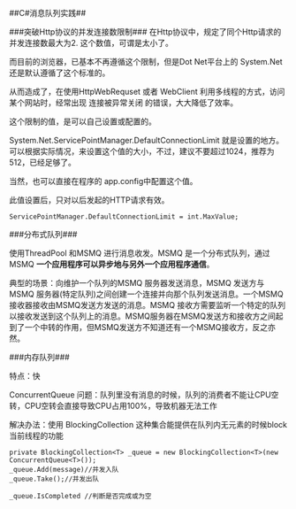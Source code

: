 ##C#消息队列实践##

###突破Http协议的并发连接数限制###
在Http协议中，规定了同个Http请求的并发连接数最大为2. 这个数值，可谓是太小了。

而目前的浏览器，已基本不再遵循这个限制，但是Dot Net平台上的 System.Net 还是默认遵循了这个标准的。

从而造成了，在使用HttpWebRequset 或者 WebClient 利用多线程的方式，访问某个网站时，经常出现 连接被异常关闭 的错误，大大降低了效率。

这个限制的值，是可以自己设置或配置的。

System.Net.ServicePointManager.DefaultConnectionLimit 就是设置的地方。 可以根据实际情况，来设置这个值的大小，不过，建议不要超过1024，推荐为512，已经足够了。

当然，也可以直接在程序的 app.config中配置这个值。

此值设置后，只对以后发起的HTTP请求有效。

	ServicePointManager.DefaultConnectionLimit = int.MaxValue;

###分布式队列###

使用ThreadPool 和MSMQ 进行消息收发。MSMQ 是一个分布式队列，通过MSMQ **一个应用程序可以异步地与另外一个应用程序通信**。

典型的场景：向维护一个队列的MSMQ 服务器发送消息，MSMQ 发送方与MSMQ 服务器(特定队列)之间创建一个连接并向那个队列发送消息。一个MSMQ 接收器接收由MSMQ发送方发送的消息。MSMQ 接收方需要监听一个特定的队列以接收发送到这个队列上的消息。MSMQ服务器在MSMQ发送方和接收方之间起到了一个中转的作用，但MSMQ发送方不知道还有一个MSMQ接收方，反之亦然。

###内存队列###

特点：快

ConcurrentQueue<T>
问题：队列里没有消息的时候，队列的消费者不能让CPU空转，CPU空转会直接导致CPU占用100%，导致机器无法工作

解决办法：使用 BlockingCollection<T> 这种集合能提供在队列内无元素的时候block当前线程的功能

	private BlockingCollection<T> _queue = new BlockingCollection<T>(new ConcurrentQueue<T>());
	_queue.Add(message)//并发入队
	_queue.Take();//并发出队
	
	_queue.IsCompleted //判断是否完成或为空



